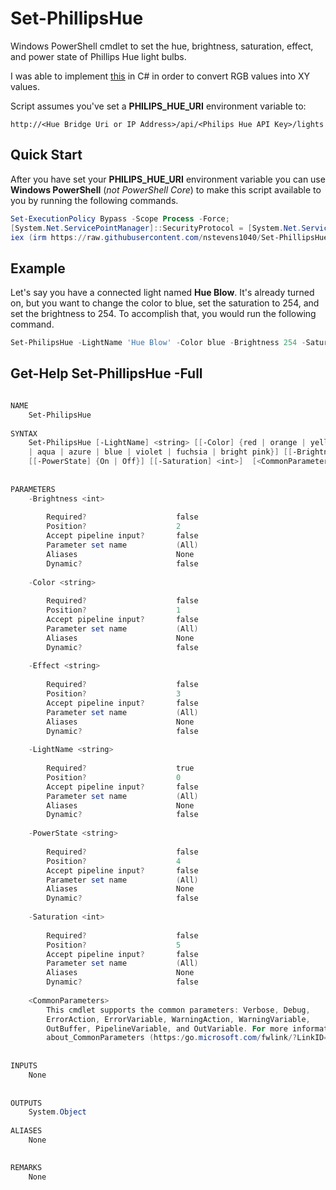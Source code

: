 # Set-PhillipsHue
Windows PowerShell cmdlet to set the hue, brightness, saturation, effect, and power state of Phillips Hue light bulbs.  
  
I was able to implement [this](https://stackoverflow.com/a/22649803) in C# in order to convert RGB values into XY values.  

Script assumes you've set a **PHILIPS_HUE_URI** environment variable to:  
  
```
http://<Hue Bridge Uri or IP Address>/api/<Philips Hue API Key>/lights
```  
  
## Quick Start
After you have set your **PHILIPS_HUE_URI** environment variable you can use **Windows PowerShell** (*not PowerShell Core*) to make this script available to you by running the following commands.  
```ps1
Set-ExecutionPolicy Bypass -Scope Process -Force;
[System.Net.ServicePointManager]::SecurityProtocol = [System.Net.ServicePointManager]::SecurityProtocol -bor 3072;
iex (irm https://raw.githubusercontent.com/nstevens1040/Set-PhillipsHue/main/Set-PhilipsHue.ps1)
```  
## Example
Let's say you have a connected light named **Hue Blow**. It's already turned on, but you want to change the color to blue, set the saturation to 254, and set the brightness to 254. To accomplish that, you would run the following command.
```ps1
Set-PhilipsHue -LightName 'Hue Blow' -Color blue -Brightness 254 -Saturation 254
```
## Get-Help Set-PhillipsHue -Full
```ps1

NAME
    Set-PhilipsHue
    
SYNTAX
    Set-PhilipsHue [-LightName] <string> [[-Color] {red | orange | yellow | chartreuse | electric green | spring green 
    | aqua | azure | blue | violet | fuchsia | bright pink}] [[-Brightness] <int>] [[-Effect] {none | colorloop}] 
    [[-PowerState] {On | Off}] [[-Saturation] <int>]  [<CommonParameters>]
    
    
PARAMETERS
    -Brightness <int>
        
        Required?                    false
        Position?                    2
        Accept pipeline input?       false
        Parameter set name           (All)
        Aliases                      None
        Dynamic?                     false
        
    -Color <string>
        
        Required?                    false
        Position?                    1
        Accept pipeline input?       false
        Parameter set name           (All)
        Aliases                      None
        Dynamic?                     false
        
    -Effect <string>
        
        Required?                    false
        Position?                    3
        Accept pipeline input?       false
        Parameter set name           (All)
        Aliases                      None
        Dynamic?                     false
        
    -LightName <string>
        
        Required?                    true
        Position?                    0
        Accept pipeline input?       false
        Parameter set name           (All)
        Aliases                      None
        Dynamic?                     false
        
    -PowerState <string>
        
        Required?                    false
        Position?                    4
        Accept pipeline input?       false
        Parameter set name           (All)
        Aliases                      None
        Dynamic?                     false
        
    -Saturation <int>
        
        Required?                    false
        Position?                    5
        Accept pipeline input?       false
        Parameter set name           (All)
        Aliases                      None
        Dynamic?                     false
        
    <CommonParameters>
        This cmdlet supports the common parameters: Verbose, Debug,
        ErrorAction, ErrorVariable, WarningAction, WarningVariable,
        OutBuffer, PipelineVariable, and OutVariable. For more information, see 
        about_CommonParameters (https:/go.microsoft.com/fwlink/?LinkID=113216). 
    
    
INPUTS
    None
    
    
OUTPUTS
    System.Object
    
ALIASES
    None
    

REMARKS
    None
```  
